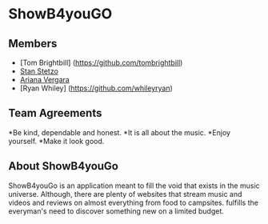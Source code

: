 # ShowB4youGO
## Members 
* [Tom Brightbill] (https://github.com/tombrightbill)
* [Stan Stetzo](https://github.com/sszeto71)
* [Ariana Vergara](https://github.com/arianakvergara)
* [Ryan Whiley] (https://github.com/whileyryan)

## Team Agreements
*Be kind, dependable and honest.
*It is all about the music. 
*Enjoy yourself. 
*Make it look good. 

## About ShowB4youGo
ShowB4youGo is an application meant to fill the void that exists in the music universe. Although,
there are plenty of websites that stream music and videos and reviews on almost everything from food 
to campsites. 
fulfills the everyman's need to discover something new on a limited budget. 
